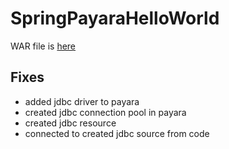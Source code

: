 # SpringPayaraHelloWorld

WAR file is [here](https://github.com/kiarro/SpringPayaraHelloWorld/blob/master/target/demo.war)


## Fixes

- added jdbc driver to payara
- created jdbc connection pool in payara
- created jdbc resource
- connected to created jdbc source from code